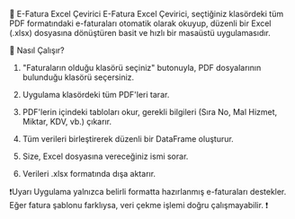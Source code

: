 📄 E-Fatura Excel Çevirici
E-Fatura Excel Çevirici, seçtiğiniz klasördeki tüm PDF formatındaki e-faturaları otomatik olarak okuyup, düzenli bir Excel (.xlsx) dosyasına dönüştüren basit ve hızlı bir masaüstü uygulamasıdır.

🚀 Nasıl Çalışır?

1. "Faturaların olduğu klasörü seçiniz" butonuyla, PDF dosyalarının bulunduğu klasörü seçersiniz.

2. Uygulama klasördeki tüm PDF'leri tarar.

3. PDF'lerin içindeki tabloları okur, gerekli bilgileri (Sıra No, Mal Hizmet, Miktar, KDV, vb.) çıkarır.

4. Tüm verileri birleştirerek düzenli bir DataFrame oluşturur.

5. Size, Excel dosyasına vereceğiniz ismi sorar.

6. Verileri .xlsx formatında dışa aktarır.

❗Uyarı
Uygulama yalnızca belirli formatta hazırlanmış e-faturaları destekler.
Eğer fatura şablonu farklıysa, veri çekme işlemi doğru çalışmayabilir.
❗


